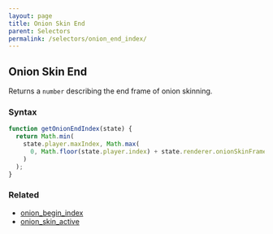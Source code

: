 ```yaml
---
layout: page
title: Onion Skin End
parent: Selectors
permalink: /selectors/onion_end_index/
---
```


## Onion Skin End

Returns a `number` describing the end frame of onion skinning.

### Syntax

```js
function getOnionEndIndex(state) {
  return Math.min(
    state.player.maxIndex, Math.max(
      0, Math.floor(state.player.index) + state.renderer.onionSkinFramesAfter
    )
  );
}
```

### Related

- [onion_begin_index](./onion_begin_index.md)
- [onion_skin_active](./onion_skin_active.md)
